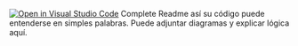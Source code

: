 [![Open in Visual Studio Code](https://classroom.github.com/assets/open-in-vscode-2e0aaae1b6195c2367325f4f02e2d04e9abb55f0b24a779b69b11b9e10269abc.svg)](https://classroom.github.com/online_ide?assignment_repo_id=15505680&assignment_repo_type=AssignmentRepo)
Complete Readme así su código puede entenderse en simples palabras. Puede adjuntar diagramas y explicar lógica aquí. 
